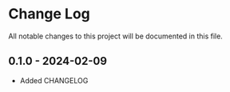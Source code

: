 # Change Log

All notable changes to this project will be documented in this file.

## 0.1.0 - 2024-02-09

- Added CHANGELOG
